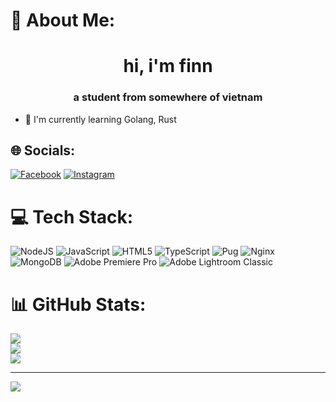 # 💫 About Me:
<h1 align="center">hi, i'm finn</h3>
<h3 align="center">a student from somewhere of vietnam</h3>


- 🏫 I'm currently learning Golang, Rust


## 🌐 Socials:
[![Facebook](https://img.shields.io/badge/Facebook-%231877F2.svg?logo=Facebook&logoColor=white)](https://facebook.com/finntrannn) [![Instagram](https://img.shields.io/badge/Instagram-%23E4405F.svg?logo=Instagram&logoColor=white)](https://instagram.com/finntrannn) 

# 💻 Tech Stack:
![NodeJS](https://img.shields.io/badge/node.js-6DA55F?style=for-the-badge&logo=node.js&logoColor=white) ![JavaScript](https://img.shields.io/badge/javascript-%23323330.svg?style=for-the-badge&logo=javascript&logoColor=%23F7DF1E) ![HTML5](https://img.shields.io/badge/html5-%23E34F26.svg?style=for-the-badge&logo=html5&logoColor=white) ![TypeScript](https://img.shields.io/badge/typescript-%23007ACC.svg?style=for-the-badge&logo=typescript&logoColor=white) ![Pug](https://img.shields.io/badge/Pug-FFF?style=for-the-badge&logo=pug&logoColor=A86454) ![Nginx](https://img.shields.io/badge/nginx-%23009639.svg?style=for-the-badge&logo=nginx&logoColor=white) ![MongoDB](https://img.shields.io/badge/MongoDB-%234ea94b.svg?style=for-the-badge&logo=mongodb&logoColor=white) ![Adobe Premiere Pro](https://img.shields.io/badge/Adobe%20Premiere%20Pro-9999FF.svg?style=for-the-badge&logo=Adobe%20Premiere%20Pro&logoColor=white) ![Adobe Lightroom Classic](https://img.shields.io/badge/Adobe%20Lightroom%20Classic-31A8FF.svg?style=for-the-badge&logo=Adobe%20Lightroom%20Classic&logoColor=white)
# 📊 GitHub Stats:
![](https://github-readme-stats.vercel.app/api?username=finntrannn&theme=synthwave&hide_border=false&include_all_commits=true&count_private=false)<br/>
![](https://github-readme-streak-stats.herokuapp.com/?user=finntrannn&theme=synthwave&hide_border=false)<br/>
![](https://github-readme-stats.vercel.app/api/top-langs/?username=finntrannn&theme=synthwave&hide_border=false&include_all_commits=true&count_private=false&layout=compact)

---
[![](https://visitcount.itsvg.in/api?id=finntrannn&icon=0&color=0)](https://visitcount.itsvg.in)

<!-- Proudly created with GPRM ( https://gprm.itsvg.in ) -->
